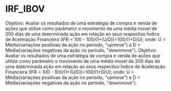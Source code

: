 # IRF_IBOV
Objetivo: Avaliar os resultados de uma estratégia de compra e venda de ações que utilize como parâmetro o movimento de uma média movel de 200 dias de uma determinada ação em relação ao seus respectivo Índice de Aceleração Financeira (IFR = 100 - 100/(1+(U/D))=100/(1+D/U); onde: U = Média(variações positivas da ação no período, "upmove") e D = Média(variações negativas da ação no período, "downmove").  Objetivo: Avaliar os resultados de uma estratégia de compra e venda de ações que utilize como parâmetro o movimento de uma média movel de 200 dias de uma determinada ação em relação ao seus respectivo Índice de Aceleração Financeira (IFR = 100 - 100/(1+(U/D))=100/(1+D/U); onde: U = Média(variações positivas da ação no período, "upmove") e D = Média(variações negativas da ação no período, "downmove").
